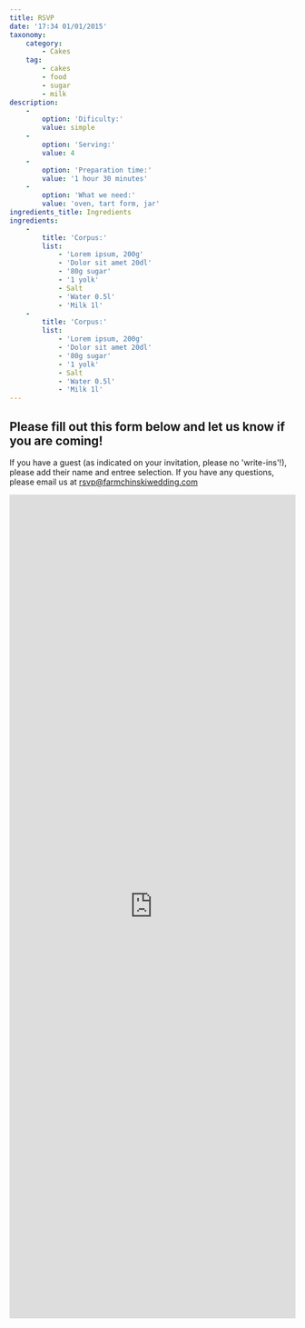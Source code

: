 ```yaml
---
title: RSVP
date: '17:34 01/01/2015'
taxonomy:
    category:
        - Cakes
    tag:
        - cakes
        - food
        - sugar
        - milk
description:
    -
        option: 'Dificulty:'
        value: simple
    -
        option: 'Serving:'
        value: 4
    -
        option: 'Preparation time:'
        value: '1 hour 30 minutes'
    -
        option: 'What we need:'
        value: 'oven, tart form, jar'
ingredients_title: Ingredients
ingredients:
    -
        title: 'Corpus:'
        list:
            - 'Lorem ipsum, 200g'
            - 'Dolor sit amet 20dl'
            - '80g sugar'
            - '1 yolk'
            - Salt
            - 'Water 0.5l'
            - 'Milk 1l'
    -
        title: 'Corpus:'
        list:
            - 'Lorem ipsum, 200g'
            - 'Dolor sit amet 20dl'
            - '80g sugar'
            - '1 yolk'
            - Salt
            - 'Water 0.5l'
            - 'Milk 1l'
---
```


## Please fill out this form below and let us know if you are coming!

If you have a guest (as indicated on your invitation, please no 'write-ins'!), please add their name and entree selection.  If you have any questions, please email us at rsvp@farmchinskiwedding.com

<iframe src="https://docs.google.com/forms/d/e/1FAIpQLSceIsSd4BRV1qsSkmm-o2ZZ076nlcMsiILfk8sU0S-IoFKK3A/viewform?embedded=true" width="100%" height="1450" frameborder="0" marginheight="0" marginwidth="0">Loading...</iframe>
